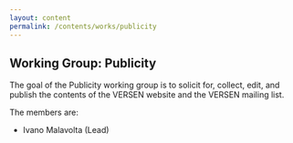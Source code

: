 ```yaml
---
layout: content
permalink: /contents/works/publicity
---
```


## Working Group: Publicity

The goal of the Publicity working group is to solicit for, collect, edit, and publish the contents of the VERSEN website and the VERSEN mailing list.

The members are:

* Ivano Malavolta (Lead)
